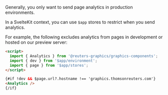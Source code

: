 Generally, you only want to send page analytics in production environments.

In a SvelteKit context, you can use `$app` stores to restrict when you send analytics.

For example, the following excludes analytics from pages in development or hosted on our preview server:

```html
<script>
  import { Analytics } from '@reuters-graphics/graphics-components';
  import { dev } from '$app/environment';
  import { page } from '$app/stores';
</script>

{#if !dev && $page.url?.hostname !== 'graphics.thomsonreuters.com'}
<Analytics />
{/if}
```
